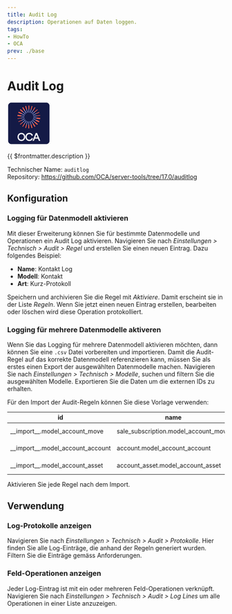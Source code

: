 ```yaml
---
title: Audit Log
description: Operationen auf Daten loggen.
tags:
- HowTo
- OCA
prev: ./base
---
```

# Audit Log
![icon_oca_app](attachments/icon_oca_app.png)

{{ $frontmatter.description }}

Technischer Name: `auditlog`\
Repository: <https://github.com/OCA/server-tools/tree/17.0/auditlog>

## Konfiguration

### Logging für Datenmodell aktivieren

Mit dieser Erweiterung können Sie für bestimmte Datenmodelle und Operationen ein Audit Log aktivieren. Navigieren Sie nach *Einstellungen > Technisch > Audit > Regel* und erstellen Sie einen neuen Eintrag. Dazu folgendes Beispiel:

* **Name**: Kontakt Log
* **Modell**: Kontakt
* **Art**: Kurz-Protokoll

Speichern und archivieren Sie die Regel mit *Aktiviere*. Damit erscheint sie in der Liste *Regeln*. Wenn Sie jetzt einen neuen Eintrag erstellen, bearbeiten oder löschen wird diese Operation protokolliert.

### Logging für mehrere Datenmodelle aktiveren

Wenn Sie das Logging für mehrere Datenmodell aktivieren möchten, dann können Sie eine `.csv` Datei vorbereiten und importieren. Damit die Audit-Regel auf das korrekte Datenmodell referenzieren kann, müssen Sie als erstes einen Export der ausgewählten Datenmodelle machen. Navigieren Sie nach *Einstellungen > Technisch > Modelle*, suchen und filtern Sie die ausgewählten Modelle. Exportieren Sie die Daten um die externen IDs zu erhalten.

Für den Import der Audit-Regeln können Sie diese Vorlage verwenden:

| id                                  | name                                       | model_id/id                             | log_type       | state   | action_id           | log_create | log_read | log_unlink | log_write |
|-------------------------------------|--------------------------------------------|-----------------------------------------|---------------|---------|---------------------|------------|----------|------------|-----------|
| \_\_import\_\_.model\_account\_move     | sale\_subscription.model\_account\_move     | sale\_subscription.model\_account\_move | Kurz-Protokoll | Entwurf | Protokolle sichten | True       |          | True       | True      |
| \_\_import\_\_.model\_account\_account | account.model\_account\_account       | account.model\_account\_account    | Kurz-Protokoll | Entwurf | Protokolle sichten | True       |          | True       | True      |
| \_\_import\_\_.model\_account\_asset    | account\_asset.model\_account\_asset       | account\_asset.model\_account\_asset    | Kurz-Protokoll | Entwurf | Protokolle sichten | True       |          | True       | True      |

Aktivieren Sie jede Regel nach dem Import.

## Verwendung

### Log-Protokolle anzeigen

Navigieren Sie nach *Einstellungen > Technisch > Audit > Protokolle*. Hier finden Sie alle Log-Einträge, die anhand der Regeln generiert wurden. Filtern Sie die Einträge gemäss Anforderungen.

### Feld-Operationen anzeigen

Jeder Log-Eintrag ist mit ein oder mehreren Feld-Operationen verknüpft. Navigieren Sie nach *Einstellungen > Technisch > Audit > Log Lines* um alle Operationen in einer Liste anzuzeigen. 